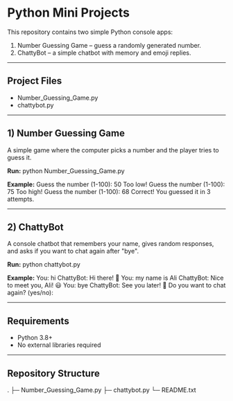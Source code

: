 # Python Mini Projects

This repository contains two simple Python console apps:

1. Number Guessing Game – guess a randomly generated number.
2. ChattyBot – a simple chatbot with memory and emoji replies.

---

## Project Files
- Number_Guessing_Game.py
- chattybot.py

---

## 1) Number Guessing Game

A simple game where the computer picks a number and the player tries to guess it.

**Run:**
python Number_Guessing_Game.py

**Example:**
Guess the number (1-100): 50
Too low!
Guess the number (1-100): 75
Too high!
Guess the number (1-100): 68
Correct! You guessed it in 3 attempts.

---

## 2) ChattyBot

A console chatbot that remembers your name, gives random responses, and asks if you want to chat again after "bye".

**Run:**
python chattybot.py

**Example:**
You: hi
ChattyBot: Hi there! 🙂
You: my name is Ali
ChattyBot: Nice to meet you, Ali! 😃
You: bye
ChattyBot: See you later! 🙂
Do you want to chat again? (yes/no):

---

## Requirements
- Python 3.8+
- No external libraries required

---

## Repository Structure
.
├─ Number_Guessing_Game.py
├─ chattybot.py
└─ README.txt